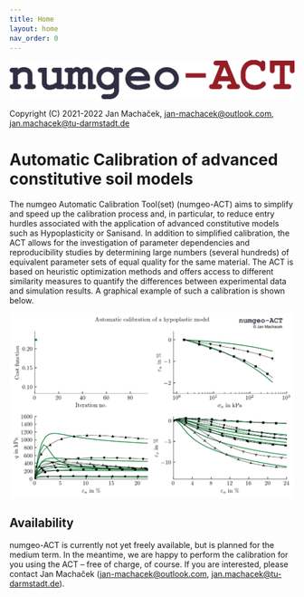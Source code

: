 ```yaml
---
title: Home
layout: home
nav_order: 0
---
```

![numgeoACT_logo_text.jpg](./docs/images/numgeoACT_logo_text.jpg "numgeoACT_logo_text.png")

Copyright (C) 2021-2022 Jan Machaček, jan-machacek@outlook.com, jan.machacek@tu-darmstadt.de 

# Automatic Calibration of advanced constitutive soil models

The numgeo Automatic Calibration Tool(set) (numgeo-ACT) aims to simplify and speed up the calibration process and, in particular, to reduce entry hurdles associated with the application of advanced constitutive models such as Hypoplasticity or Sanisand. In addition to simplified calibration, the ACT allows for the investigation of parameter dependencies and reproducibility studies by determining large numbers (several hundreds) of equivalent parameter sets of equal quality for the same material. The ACT is based on heuristic optimization methods and offers access to different similarity measures to quantify the differences between experimental data and simulation results. A graphical example of such a calibration is shown below.

![ACT_iteration_simulation_small.gif](./docs/images/ACT_iteration_simulation_small.gif)

## Availability
numgeo-ACT is currently not yet freely available, but is planned for the medium term. In the meantime, we are happy to perform the calibration for you using the ACT – free of charge, of course. If you are interested, please contact Jan Machaček (jan-machacek@outlook.com, jan.machacek@tu-darmstadt.de).
